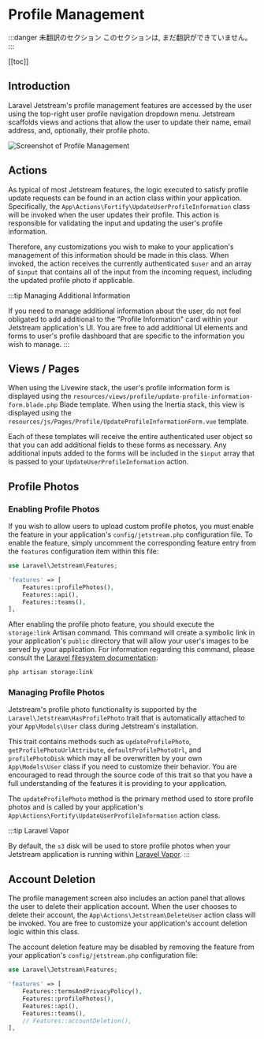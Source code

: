 # Profile Management

:::danger 未翻訳のセクション
このセクションは, まだ翻訳ができていません。
:::

[[toc]]

## Introduction

Laravel Jetstream's profile management features are accessed by the user using the top-right user profile navigation dropdown menu. Jetstream scaffolds views and actions that allow the user to update their name, email address, and, optionally, their profile photo.

![Screenshot of Profile Management](./../../assets/img/profile-management.png)

## Actions

As typical of most Jetstream features, the logic executed to satisfy profile update requests can be found in an action class within your application. Specifically, the `App\Actions\Fortify\UpdateUserProfileInformation` class will be invoked when the user updates their profile. This action is responsible for validating the input and updating the user's profile information.

Therefore, any customizations you wish to make to your application's management of this information should be made in this class. When invoked, the action receives the currently authenticated `$user` and an array of `$input` that contains all of the input from the incoming request, including the updated profile photo if applicable.

:::tip Managing Additional Information

If you need to manage additional information about the user, do not feel obligated to add additional to the "Profile Information" card within your Jetstream application's UI. You are free to add additional UI elements and forms to user's profile dashboard that are specific to the information you wish to manage.
:::

## Views / Pages

When using the Livewire stack, the user's profile information form is displayed using the `resources/views/profile/update-profile-information-form.blade.php` Blade template. When using the Inertia stack, this view is displayed using the `resources/js/Pages/Profile/UpdateProfileInformationForm.vue` template.

Each of these templates will receive the entire authenticated user object so that you can add additional fields to these forms as necessary. Any additional inputs added to the forms will be included in the `$input` array that is passed to your `UpdateUserProfileInformation` action.

## Profile Photos

### Enabling Profile Photos

If you wish to allow users to upload custom profile photos, you must enable the feature in your application's `config/jetstream.php` configuration file. To enable the feature, simply uncomment the corresponding feature entry from the `features` configuration item within this file:

```php
use Laravel\Jetstream\Features;

'features' => [
    Features::profilePhotos(),
    Features::api(),
    Features::teams(),
],
```

After enabling the profile photo feature, you should execute the `storage:link` Artisan command. This command will create a symbolic link in your application's `public` directory that will allow your user's images to be served by your application. For information regarding this command, please consult the [Laravel filesystem documentation](https://laravel.com/docs/filesystem#the-public-disk):

```bash
php artisan storage:link
```

### Managing Profile Photos

Jetstream's profile photo functionality is supported by the `Laravel\Jetstream\HasProfilePhoto` trait that is automatically attached to your `App\Models\User` class during Jetstream's installation.

This trait contains methods such as `updateProfilePhoto`, `getProfilePhotoUrlAttribute`, `defaultProfilePhotoUrl`, and `profilePhotoDisk` which may all be overwritten by your own `App\Models\User` class if you need to customize their behavior. You are encouraged to read through the source code of this trait so that you have a full understanding of the features it is providing to your application.

The `updateProfilePhoto` method is the primary method used to store profile photos and is called by your application's `App\Actions\Fortify\UpdateUserProfileInformation` action class.

:::tip Laravel Vapor

By default, the `s3` disk will be used to store profile photos when your Jetstream application is running within [Laravel Vapor](https://vapor.laravel.com).
:::

## Account Deletion

The profile management screen also includes an action panel that allows the user to delete their application account. When the user chooses to delete their account, the `App\Actions\Jetstream\DeleteUser` action class will be invoked. You are free to customize your application's account deletion logic within this class.

The account deletion feature may be disabled by removing the feature from your application's `config/jetstream.php` configuration file:

```php
use Laravel\Jetstream\Features;

'features' => [
    Features::termsAndPrivacyPolicy(),
    Features::profilePhotos(),
    Features::api(),
    Features::teams(),
    // Features::accountDeletion(),
],
```
